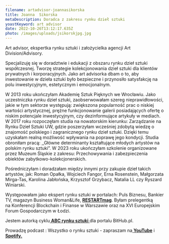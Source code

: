 ```yaml
---
filename: artadvisor-joannasikorska
title: Joanna  Sikorska
metaDescription: Doradca z zakresu rynku dzieł sztuki
yoastKeyword: art advisor
date: 2022-10-26T13:12:17.635Z
photo: /images/uploads/jsikorskjpg.jpg
---
```

Art advisor, ekspertka rynku sztuki i założycielka agencji Art Division/Advisory. 

Specjalizuję się w doradztwie i edukacji z obszaru rynku dzieł sztuki współczesnej. Tworzę strategie kolekcjonowania dzieł sztuki dla klientów prywatnych i korporacyjnych. Jako art advisorka dbam o to, aby inwestowanie w dzieła sztuki było bezpieczne i przynosiło satysfakcję na polu inwestycyjnym, estetycznym i emocjonalnym. 

W 2013 roku ukończyłam Akademię Sztuk Pięknych we Wrocławiu. Jako uczestniczka rynku dzieł sztuki, zaobserwowałam szereg nieprawidłowości, jakie w tym sektorze występują: zwiększona popularność prac o niskiej wartości artystycznej, prężne funkcjonowanie galerii posiadających ofertę o niskim potencjale inwestycyjnym, czy dezinformujące artykuły w mediach. W 2017 roku rozpoczęłam studia na nowatorskim kierunku: Zarządzanie na Rynku Dzieł Sztuki UW, gdzie poszerzyłam wcześniej zdobytą wiedzę o znajomość polskiego i zagranicznego rynku dzieł sztuki. Dzięki temu uzyskałam realną możliwość wpływania na poprawę jego kondycji. Studia obroniłam pracą: ,,Główne determinanty kształtujące młodych artystów na polskim rynku sztuki”. W 2023 roku ukończyłam szkolenie organizowane przez Muzeum Śląskie z zakresu: Przechowywania i zabezpieczenia obiektów zabytkowo-kolekcjonerskich. 

 Pośredniczyłam i doradzałam między innymi przy zakupie dzieł takich artystów, jak: Roman Opałka, Wojciech Fangor, Erna Rosenstein, Małgorzata Mirga-Tas, Karolina Jabłońska, Krzysztof Grzybacz, Natalia LL czy Ryszard Winiarski. 

Występowałam jako ekspert rynku sztuki w portalach: Puls Biznesu, Bankier TV, magazyn Business Woman&Life, **[RESTARTmag](https://restartmag.art/autor/13822/)**. Byłam prelegentką na Konferencji Blockchain i Finanse w Warszawie oraz na XVI Europejskim Forum Gospodarczym w Łodzi. 

Jestem autorką cyklu[ **ABC rynku sztuki** ](https://bithub.pl/inwestycje/sztuka/niezla-sztuka-1-czy-sztuka-moze-przyniesc-ci-miliony/)dla portalu BitHub.pl.

Prowadzę podcast : Wszystko o rynku sztuki - zapraszam na[ **YouTube**](https://www.youtube.com/channel/UC8xmdAKF-kPHQcuqkejSaqA) i **[Spotify. ](https://open.spotify.com/show/4NPiBzksWYu3mGoUKxvufn)**